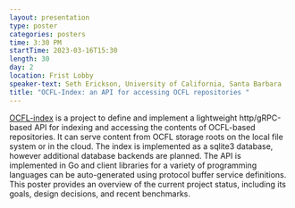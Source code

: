 ```yaml
---
layout: presentation
type: poster
categories: posters
time: 3:30 PM
startTime: 2023-03-16T15:30
length: 30
day: 2
location: Frist Lobby
speaker-text: Seth Erickson, University of California, Santa Barbara
title: "OCFL-Index: an API for accessing OCFL repositories "
---
```

[OCFL-index](https://github.com/srerickson/ocfl-index) is a project to define and implement a
lightweight http/gRPC-based API for indexing and accessing the contents of OCFL-based repositories.
It can serve content from OCFL storage roots on the local file system or in the cloud. The index
is implemented as a sqlite3 database, however additional database backends are planned. The API is
implemented in Go and client libraries for a variety of programming languages can be auto-generated
using protocol buffer service definitions.  This poster provides an overview of the current project
status, including its goals, design decisions, and recent benchmarks.
